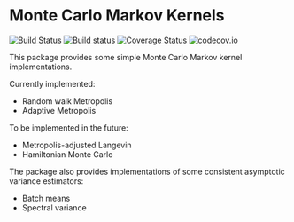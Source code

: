 # Monte Carlo Markov Kernels

[![Build Status](https://travis-ci.org/awllee/MonteCarloMarkovKernels.jl.svg?branch=master)](https://travis-ci.org/awllee/MonteCarloMarkovKernels.jl)
[![Build status](https://ci.appveyor.com/api/projects/status/15g991vjv9ce1l4w?svg=true)](https://ci.appveyor.com/project/awllee/montecarlomarkovkernels-jl)
[![Coverage Status](https://coveralls.io/repos/github/awllee/MonteCarloMarkovKernels.jl/badge.svg?branch=master)](https://coveralls.io/github/awllee/MonteCarloMarkovKernels.jl?branch=master)
[![codecov.io](http://codecov.io/github/awllee/MonteCarloMarkovKernels.jl/coverage.svg?branch=master)](http://codecov.io/github/awllee/MonteCarloMarkovKernels.jl?branch=master)

This package provides some simple Monte Carlo Markov kernel implementations.

Currently implemented:

* Random walk Metropolis
* Adaptive Metropolis

To be implemented in the future:

* Metropolis-adjusted Langevin
* Hamiltonian Monte Carlo

The package also provides implementations of some consistent asymptotic variance estimators:

* Batch means
* Spectral variance
